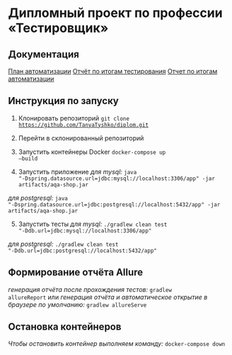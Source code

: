 # Дипломный проект по профессии «Тестировщик»

## Документация
[План автоматизации](docs/Plan.md)
[Отчёт по итогам тестирования](docs/Report.md)
[Отчет по итогам автоматизации](docs/Summary.md)

## Инструкция по запуску

1.	Клонировать репозиторий
<code>git clone https://github.com/TanyaTyshko/diplom.git</code>

2.	Перейти в склонированный репозиторий

3.	Запустить контейнеры Docker
<code>docker-compose up –build</code>

4.	Запустить приложение
*для mysql:*
<code>java "-Dspring.datasource.url=jdbc:mysql://localhost:3306/app" -jar artifacts/aqa-shop.jar</code>

*для postgresql:*
<code>java "-Dspring.datasource.url=jdbc:postgresql://localhost:5432/app" -jar artifacts/aqa-shop.jar</code>

5. Запустить тесты
*для mysql:*
<code>./gradlew clean test "-Ddb.url=jdbc:mysql://localhost:3306/app"</code>

*для postgresql:*
<code>./gradlew clean test "-Ddb.url=jdbc:postgresql://localhost:5432/app"</code>

## Формирование отчёта Allure
*генерация отчёта после прохождения тестов:*
<code>gradlew allureReport</code>
или
*генерация отчёта и автоматическое открытие в браузере по умолчанию:*
<code>gradlew allureServe</code>

## Остановка контейнеров
*Чтобы остановить контейнер выполняем команду:*
<code>docker-compose down</code>
